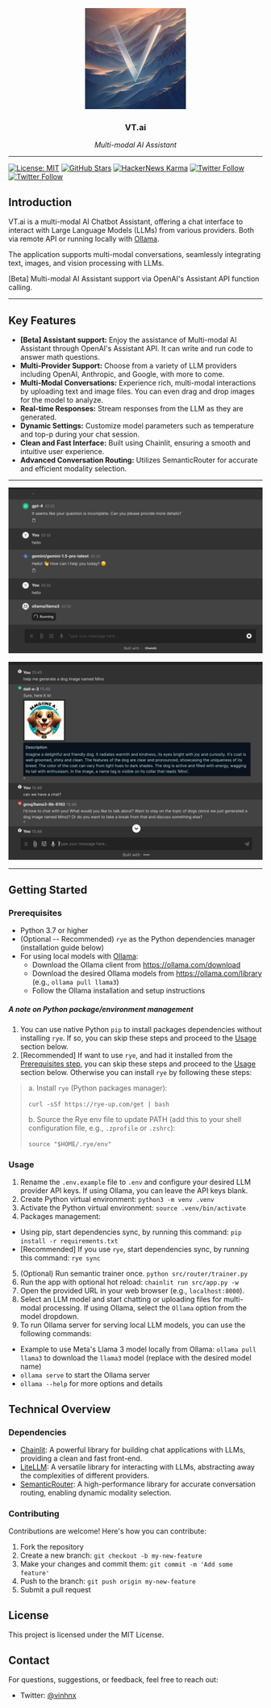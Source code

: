 <p align="center">
  <img src="./public/logo_dark.png" height="200" alt="icon" />
</p>

<h3 align="center">VT.ai</h3>

<p align="center">
  <em>Multi-modal AI Assistant</em>
</p>

---

[![License: MIT](https://img.shields.io/badge/License-MIT-yellow.svg)](https://opensource.org/licenses/MIT)
[![GitHub Stars](https://img.shields.io/github/stars/vinhnx?style=social)](https://github.com/vinhnx)
[![HackerNews Karma](https://img.shields.io/hackernews/user-karma/vinhnx?style=social)](https://news.ycombinator.com/user?id=vinhnx)
[![Twitter Follow](https://img.shields.io/twitter/follow/vinhnx?style=social)](https://twitter.com/vinhnx)
[![Twitter Follow](https://img.shields.io/twitter/follow/vtdotai?style=social)](https://twitter.com/vtdotai)

## Introduction

VT.ai is a multi-modal AI Chatbot Assistant, offering a chat interface to interact with Large Language Models (LLMs) from various providers. Both via remote API or running locally with [Ollama](https://github.com/ollama/ollama/blob/main/README.md#quickstart).

The application supports multi-modal conversations, seamlessly integrating text, images, and vision processing with LLMs.

[Beta] Multi-modal AI Assistant support via OpenAI's Assistant API function calling.

---

## Key Features

- **[Beta] Assistant support:** Enjoy the assistance of Multi-modal AI Assistant through OpenAI's Assistant API. It can write and run code to answer math questions.
- **Multi-Provider Support:** Choose from a variety of LLM providers including OpenAI, Anthropic, and Google, with more to come.
- **Multi-Modal Conversations:** Experience rich, multi-modal interactions by uploading text and image files. You can even drag and drop images for the model to analyze.
- **Real-time Responses:** Stream responses from the LLM as they are generated.
- **Dynamic Settings:** Customize model parameters such as temperature and top-p during your chat session.
- **Clean and Fast Interface:** Built using Chainlit, ensuring a smooth and intuitive user experience.
- **Advanced Conversation Routing:** Utilizes SemanticRouter for accurate and efficient modality selection.

---

![Multi LLM Providers](./src/resources/screenshot/1.jpg)

![Multi-modal Conversation](./src/resources/screenshot/2.jpg)

---

## Getting Started

### Prerequisites

- Python 3.7 or higher
- (Optional -- Recommended) `rye` as the Python dependencies manager (installation guide below)
- For using local models with [Ollama](https://github.com/ollama/ollama/blob/main/README.md#quickstart):
  - Download the Ollama client from https://ollama.com/download
  - Download the desired Ollama models from https://ollama.com/library (e.g., `ollama pull llama3`)
  - Follow the Ollama installation and setup instructions

##### A note on Python package/environment management

1. You can use native Python `pip` to install packages dependencies without installing `rye`. If so, you can skip these steps and proceed to the [Usage](https://github.com/vinhnx/VT.ai?tab=readme-ov-file#usage) section below.
2. [Recommended] If want to use `rye`, and had it installed from the [Prerequisites step](https://github.com/vinhnx/VT.ai?tab=readme-ov-file#prerequisites), you can skip these steps and proceed to the [Usage](https://github.com/vinhnx/VT.ai?tab=readme-ov-file#usage) section below. Otherwise you can install `rye` by following these steps:

> a. Install `rye` (Python packages manager):
>
> `curl -sSf https://rye-up.com/get | bash`
> 
> b. Source the Rye env file to update PATH (add this to your shell configuration file, e.g., `.zprofile` or `.zshrc`):
>
> `source "$HOME/.rye/env"`

### Usage

1. Rename the `.env.example` file to `.env` and configure your desired LLM provider API keys. If using Ollama, you can leave the API keys blank.
2. Create Python virtual environment: `python3 -m venv .venv`
3. Activate the Python virtual environment: `source .venv/bin/activate`
4. Packages management:
 + Using pip, start dependencies sync, by running this command: `pip install -r requirements.txt`
 + [Recommended] If you use `rye`, start dependencies sync, by running this command: `rye sync`
5. (Optional) Run semantic trainer once. `python src/router/trainer.py`
6. Run the app with optional hot reload: `chainlit run src/app.py -w`
7. Open the provided URL in your web browser (e.g., `localhost:8000`).
8. Select an LLM model and start chatting or uploading files for multi-modal processing. If using Ollama, select the `Ollama` option from the model dropdown.
9. To run Ollama server for serving local LLM models, you can use the following commands:
  - Example to use Meta's Llama 3 model locally from Ollama: `ollama pull llama3` to download the `llama3` model (replace with the desired model name)
  - `ollama serve` to start the Ollama server
  - `ollama --help` for more options and details
    
## Technical Overview

### Dependencies

- [Chainlit](https://github.com/Chainlit/chainlit): A powerful library for building chat applications with LLMs, providing a clean and fast front-end.
- [LiteLLM](https://github.com/BerriAI/litellm): A versatile library for interacting with LLMs, abstracting away the complexities of different providers.
- [SemanticRouter](https://github.com/aurelio-labs/semantic-router): A high-performance library for accurate conversation routing, enabling dynamic modality selection.

### Contributing

Contributions are welcome! Here's how you can contribute:

1. Fork the repository
2. Create a new branch: `git checkout -b my-new-feature`
3. Make your changes and commit them: `git commit -m 'Add some feature'`
4. Push to the branch: `git push origin my-new-feature`
5. Submit a pull request

## License

This project is licensed under the MIT License.

## Contact

For questions, suggestions, or feedback, feel free to reach out:

- Twitter: [@vinhnx](https://twitter.com/vinhnx)
